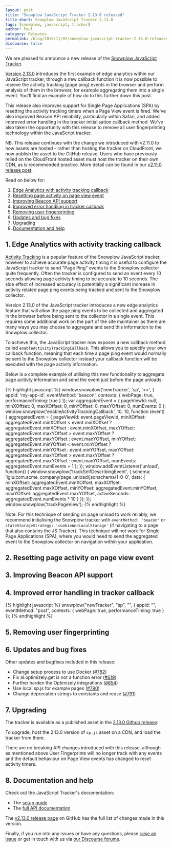 ```yaml
---
layout: post
title: "Snowplow JavaScript Tracker 2.13.0 released"
title-short: Snowplow JavaScript Tracker 2.13.0
tags: [snowplow, javascript, tracker]
author: Paul
category: Releases
permalink: /blog/2019/11/07/snowplow-javascript-tracker-2.13.0-released/
discourse: false
---
```


We are pleased to announce a new release of the [Snowplow JavaScript Tracker][js-tracker].

[Version 2.13.0][2.13.0-tag] introduces the first example of edge analytics within our JavaScript tracker, through a new callback function it is now possible to recieve the activity tracking (page ping) events in the browser and perform analysis of them in the browser, for example aggregating them into a single event. You'll find an example of how do to this further down this post.

This release also improves support for Single Page Applications (SPA) by resetting the activity tracking timers when a Page View event is fired. We've also improved Beacon API reliability, particularly within Safari, and added improved error handling in the tracker initialisation callback method. We've also taken the opportunity with this release to remove all user fingerprinting technology within the JavaScript tracker.

NB. This release continues with the change we introduced with v2.11.0 to how assets are hosted - rather than hosting the tracker on CloudFront, we now publish the asset to the GitHub release. Users who have previously relied on the CloudFront hosted asset must host the tracker on their own CDN, as is recommended practice. More detail can be found in our [v2.11.0 release post][js-tracker-2.11.0-post].

Read on below for:

1. [Edge Analytics with activity tracking callback](#edge-analytics)
2. [Resetting page activity on page view event](#activity-reset)
3. [Improving Beacon API support](#beacon-improvements)
4. [Improved error handling in tracker callback](#tracker-callback)
5. [Removing user fingerprinting](#user-fingerprint)
6. [Updates and bug fixes](#updates)
7. [Upgrading](#upgrade)
8. [Documentation and help](#doc)

<!--more-->

<h2 id="edge-analytics">1. Edge Analytics with activity tracking callback</h2>

[Activity Tracking][activity-tracking] is a popular feature of the Snowplow JavaScript tracker, however to achieve accurate page activity timing it is useful to configure the JavaScript tracker to send "Page Ping" events to the Snowplow collector quite frequently. Often the tracker is configured to send an event every 10 seconds allowing page acitivty timing to be accurate to 10 seconds. The side effect of increased accuracy is potentially a significant increase in activity related page ping events being tracked and sent to the Snowplow collector.

Version 2.13.0 of the JavaScript tracker introduces a new edge analytics feature that will allow the page ping events to be collected and aggregated in the browser before being sent to the collector in a single event. This requires some additional work on the part of the site maintainer as there are many ways you may choose to aggregate and send this information to the Snowplow collector.

To achieve this, the JavaScript tracker now exposes a new callback method called `enableActivityTrackingCallback`. This allows you to specify your own callback function, meaning that each time a page ping event would normally be sent to the Snowplow collector instead your callback function will be executed with the page activity information.

Below is a complete example of utilising this new functionality to aggregate page acitivty information and send the event just before the page unloads:

{% highlight javascript %}
window.snowplow('newTracker', 'sp', '<<collectorUrl>>', {
    appId: 'my-app-id',
    eventMethod: 'beacon',
    contexts: {
        webPage: true,
        performanceTiming: true
    }
});
var aggregatedEvent = {
    pageViewId: null,
    minXOffset: 0,
    maxXOffset: 0,
    minYOffset: 0,
    maxYOffset: 0,
    numEvents: 0
};
window.snowplow('enableActivityTrackingCallback', 10, 10, function (event) {
    aggregatedEvent = {
        pageViewId: event.pageViewId,
        minXOffset: aggregatedEvent.minXOffset < event.minXOffset ? aggregatedEvent.minXOffset : event.minXOffset,
        maxYOffset: aggregatedEvent.maxYOffset > event.maxYOffset ? aggregatedEvent.maxYOffset : event.maxYOffset,
        minYOffset: aggregatedEvent.minYOffset < event.minYOffset ? aggregatedEvent.minYOffset : event.minYOffset,
        maxYOffset: aggregatedEvent.maxYOffset > event.maxYOffset ? aggregatedEvent.maxYOffset : event.maxYOffset,
        numEvents: aggregatedEvent.numEvents + 1
    };
});
window.addEventListener('unload', function() {
    window.snowplow('trackSelfDescribingEvent', {
        schema: 'iglu:com.acme_company/page_unload/jsonschema/1-0-0',
        data: {
            minXOffset: aggregatedEvent.minXOffset,
            maxXOffset: aggregatedEvent.maxXOffset,
            minYOffset: aggregatedEvent.minYOffset,
            maxYOffset: aggregatedEvent.maxYOffset,
            activeSeconds: aggregatedEvent.numEvents * 10
        }
    });
});
window.snowplow('trackPageView');
{% endhighlight %}

Note: For this technique of sending on page unload to work reliably, we recommend initialising the Snowplow tracker with `eventMethod: 'beacon'` or `stateStorageStrategy: 'cookieAndLocalStorage'` (if navigating to a page that also contains the JS Tracker). This technique will not work for Single Page Applications (SPA), where you would need to send the aggregated event to the Snowplow collector on navigation within your application.

<h2 id="activity-reset">2. Resetting page activity on page view event</h2>

<h2 id="beacon-improvements">3. Improving Beacon API support</h2>

<h2 id="tracker-callback">4. Improved error handling in tracker callback</h2>

{% highlight javascript %}
snowplow("newTracker", "sp", "<collector-url>", {
    appId: "<app-id>",
    eventMethod: "post",
    contexts: {
        webPage: true,
        performanceTiming: true
    }
});
{% endhighlight %}

<h2 id="user-fingerprint">5. Removing user fingerprinting</h2>

<h2 id="updates">6. Updates and bug fixes</h2>

Other updates and bugfixes included in this release:

- Change setup process to use Docker ([#782][782])
- Fix al.optimizely.get is not a function error ([#619][619])
- Further harden the Optimizely integrations ([#654][654])
- Use local sp.js for example pages ([#790][790])
- Change deprecation strings to constants and reuse ([#791][791])

<h2 id="upgrade">7. Upgrading</h2>

The tracker is available as a published asset in the [2.13.0 Github release][2.13.0-tag]:

To upgrade, host the 2.13.0 version of `sp.js` asset on a CDN, and load the tracker from there.

There are no breaking API changes introduced with this release, although as mentioned above User Fingerprints will no longer track with any events and the default behaviour on Page View events has changed to reset activity timers.

<h2 id="doc">8. Documentation and help</h2>

Check out the JavaScript Tracker's documentation:

* The [setup guide][setup]
* The [full API documentation][docs]

The [v2.13.0 release page][2.13.0-tag] on GitHub has the full list of changes made in this version.

Finally, if you run into any issues or have any questions, please
[raise an issue][issues] or get in touch with us via [our Discourse forums][forums].

[js-tracker]: https://github.com/snowplow/snowplow-javascript-tracker
[2.13.0-tag]: https://github.com/snowplow/snowplow-javascript-tracker/releases/tag/2.13.0
[js-tracker-2.11.0-post]: /blog/2019/09/13/snowplow-javascript-tracker-2.11.0-released-with-gdpr-context/#deployment
[activity-tracking]: https://github.com/snowplow/snowplow/wiki/2-Specific-event-tracking-with-the-Javascript-tracker#pagepings
[setup]: https://github.com/snowplow/snowplow/wiki/Javascript-tracker-setup
[issues]: https://github.com/snowplow/snowplow-javascript-tracker/issues
[forums]: https://discourse.snowplowanalytics.com/
[docs]: https://github.com/snowplow/snowplow/wiki/1-General-parameters-for-the-Javascript-tracker

[782]: https://github.com/snowplow/snowplow-javascript-tracker/issues/782
[619]: https://github.com/snowplow/snowplow-javascript-tracker/issues/619
[654]: https://github.com/snowplow/snowplow-javascript-tracker/issues/654
[790]: https://github.com/snowplow/snowplow-javascript-tracker/issues/790
[791]: https://github.com/snowplow/snowplow-javascript-tracker/issues/791
